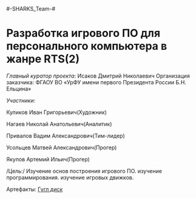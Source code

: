 #-SHARKS_Team-#
# Разработка игрового ПО для персонального компьютера в жанре RTS(2)
*Главный куратор проекта*:
Исаков Дмитрий Николаевич
Организация заказчика:
ФГАОУ ВО «УрФУ имени первого Президента России Б.Н. Ельцина»

*Участники*:

Куликов Иван Григорьевич(Художник)

Нагаев Николай Анатольевич(Аналитик)

Привалов Вадим Александрович(Тим-лидер)

Усольцев Матвей Александрович(Прогер)

Якупов Артемий Ильич(Прогер)

/Цель:/
Изучение основ построения игрового ПО. изучение программирования. изучение игровых движков.

Артефакты:
[Гугл диск](https://drive.google.com/drive/u/0/folders/1NLAJOX5Nf1I36lCG6x7CC_L2qjl-23jT)
